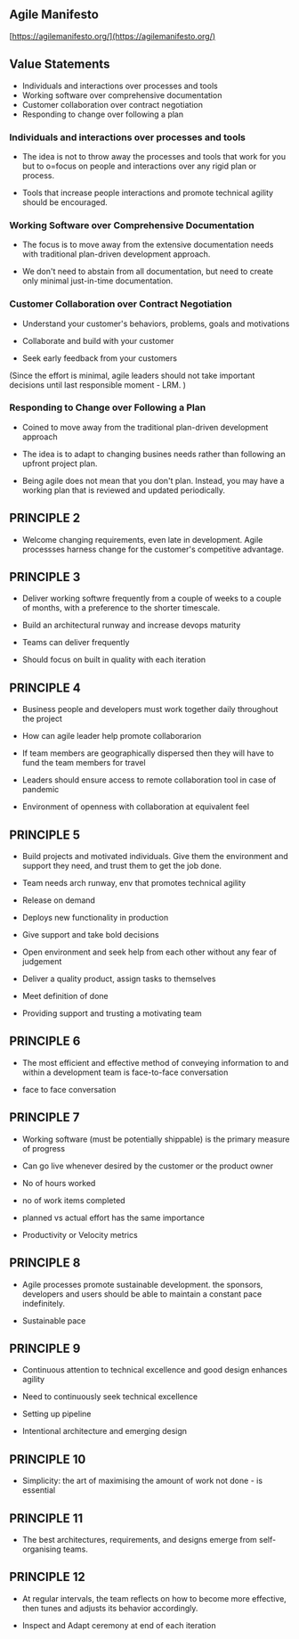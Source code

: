 ## Agile Manifesto

[https://agilemanifesto.org/](https://agilemanifesto.org/)

## Value Statements

- Individuals and interactions over processes and tools
- Working software over comprehensive documentation
- Customer collaboration over contract negotiation
- Responding to change over following a plan

### Individuals and interactions over processes and tools

- The idea is not to throw away the processes and tools that work for you but to o=focus on people and interactions over any rigid plan or process.

- Tools that increase people interactions and promote technical agility should be encouraged.

### Working Software over Comprehensive Documentation

- The focus is to move away from the extensive documentation needs with traditional plan-driven development approach.

- We don't need to abstain from all documentation, but need to create only minimal just-in-time documentation.

### Customer Collaboration over Contract Negotiation

- Understand your customer's behaviors, problems, goals and motivations

- Collaborate and build with your customer

- Seek early feedback from your customers

(Since the effort is minimal, agile leaders should not take important decisions until last responsible moment - LRM. )

### Responding to Change over Following a Plan

- Coined to move away from the traditional plan-driven development approach

- The idea is to adapt to changing busines needs rather than following an upfront project plan. 

- Being agile does not mean that you don't plan. Instead, you may have a working plan that is reviewed and updated periodically. 

## PRINCIPLE 2

- Welcome changing requirements, even late in development. Agile processses harness change for the customer's competitive advantage. 

## PRINCIPLE 3

- Deliver working softwre frequently from a couple of weeks to a couple of months, with a preference to the shorter timescale. 

- Build an architectural runway and increase devops maturity
- Teams can deliver frequently
- Should focus on built in quality with each iteration

## PRINCIPLE 4

- Business people and developers must work together daily throughout the project

- How can agile leader help promote collaborarion
- If team members are geographically dispersed then they will have to fund the team members for travel
- Leaders should ensure access to remote collaboration tool in case of pandemic
- Environment of openness with collaboration at equivalent feel

## PRINCIPLE 5

- Build projects and motivated individuals. Give them the environment and support they need, and trust them to get the job done. 

- Team needs arch runway, env that promotes technical agility
- Release on demand
- Deploys new functionality in production
- Give support and take bold decisions
- Open environment and seek help from each other without any fear of judgement
- Deliver a quality product, assign tasks to themselves
- Meet definition of done
- Providing support and trusting a motivating team

## PRINCIPLE 6

- The most efficient and effective method of conveying information to and within a development team is face-to-face conversation

- face to face conversation

## PRINCIPLE 7

- Working software (must be potentially shippable) is the primary measure of progress
- Can go live whenever desired by the customer or the product owner

- No of hours worked
- no of work items completed
- planned vs actual effort has the same importance

- Productivity or Velocity metrics

## PRINCIPLE 8

- Agile processes promote sustainable development. the sponsors, developers and users should be able to maintain a constant pace indefinitely. 

- Sustainable pace

## PRINCIPLE 9

- Continuous attention to technical excellence and good design enhances agility

- Need to continuously seek technical excellence
- Setting up pipeline
- Intentional architecture and emerging design

## PRINCIPLE 10

- Simplicity: the art of maximising the amount of work not done - is essential

## PRINCIPLE 11

- The best architectures, requirements, and designs emerge from self-organising teams.

## PRINCIPLE 12

- At regular intervals, the team reflects on how to become more effective, then tunes and adjusts its behavior accordingly. 

- Inspect and Adapt ceremony at end of each iteration

